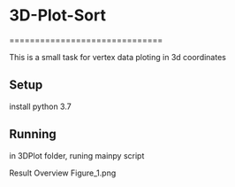 # 3D-Plot-Sort
==============================

This is a small task for vertex data ploting in 3d coordinates

Setup
--------------------------------
install python 3.7

Running 
---------------------------------
in 3DPlot folder, runing mainpy script

Result Overview
Figure_1.png
